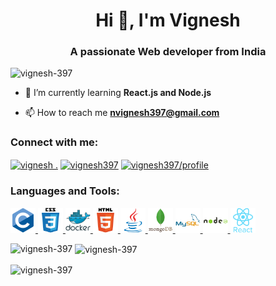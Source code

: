 <h1 align="center">Hi 👋, I'm Vignesh</h1>
<h3 align="center">A passionate Web developer from India</h3>

<p align="left"> <img src="https://komarev.com/ghpvc/?username=vignesh-397&label=Profile%20views&color=0e75b6&style=flat" alt="vignesh-397" /> </p>
 
- 🌱 I’m currently learning **React.js and Node.js**

- 📫 How to reach me **nvignesh397@gmail.com**

<h3 align="left">Connect with me:</h3>
<p align="left">
<a href="https://www.linkedin.com/in/vignesh-9aa887214/" target="blank"><img align="center" src="https://raw.githubusercontent.com/rahuldkjain/github-profile-readme-generator/master/src/images/icons/Social/linked-in-alt.svg" alt="vignesh ." height="30" width="40" /></a>
<a href="https://www.leetcode.com/vignesh397" target="blank"><img align="center" src="https://raw.githubusercontent.com/rahuldkjain/github-profile-readme-generator/master/src/images/icons/Social/leet-code.svg" alt="vignesh397" height="30" width="40" /></a>
<a href="https://auth.geeksforgeeks.org/user/vignesh397/profile" target="blank"><img align="center" src="https://raw.githubusercontent.com/rahuldkjain/github-profile-readme-generator/master/src/images/icons/Social/geeks-for-geeks.svg" alt="vignesh397/profile" height="30" width="40" /></a>
</p>

<h3 align="left">Languages and Tools:</h3>
<p align="left"> <a href="https://www.cprogramming.com/" target="_blank" rel="noreferrer"> <img src="https://raw.githubusercontent.com/devicons/devicon/master/icons/c/c-original.svg" alt="c" width="40" height="40"/> </a> <a href="https://www.w3schools.com/css/" target="_blank" rel="noreferrer"> <img src="https://raw.githubusercontent.com/devicons/devicon/master/icons/css3/css3-original-wordmark.svg" alt="css3" width="40" height="40"/> </a> <a href="https://www.docker.com/" target="_blank" rel="noreferrer"> <img src="https://raw.githubusercontent.com/devicons/devicon/master/icons/docker/docker-original-wordmark.svg" alt="docker" width="40" height="40"/> </a> <a href="https://www.w3.org/html/" target="_blank" rel="noreferrer"> <img src="https://raw.githubusercontent.com/devicons/devicon/master/icons/html5/html5-original-wordmark.svg" alt="html5" width="40" height="40"/> </a> <a href="https://www.java.com" target="_blank" rel="noreferrer"> <img src="https://raw.githubusercontent.com/devicons/devicon/master/icons/java/java-original.svg" alt="java" width="40" height="40"/> </a> <a href="https://www.mongodb.com/" target="_blank" rel="noreferrer"> <img src="https://raw.githubusercontent.com/devicons/devicon/master/icons/mongodb/mongodb-original-wordmark.svg" alt="mongodb" width="40" height="40"/> </a> <a href="https://www.mysql.com/" target="_blank" rel="noreferrer"> <img src="https://raw.githubusercontent.com/devicons/devicon/master/icons/mysql/mysql-original-wordmark.svg" alt="mysql" width="40" height="40"/> </a> <a href="https://nodejs.org" target="_blank" rel="noreferrer"> <img src="https://raw.githubusercontent.com/devicons/devicon/master/icons/nodejs/nodejs-original-wordmark.svg" alt="nodejs" width="40" height="40"/> </a> <a href="https://reactjs.org/" target="_blank" rel="noreferrer"> <img src="https://raw.githubusercontent.com/devicons/devicon/master/icons/react/react-original-wordmark.svg" alt="react" width="40" height="40"/> </a> </p>

<p><img align="left" src="https://github-readme-stats.vercel.app/api/top-langs?username=vignesh-397&show_icons=true&locale=en&layout=compact" alt="vignesh-397" /></p>

<p>&nbsp;<img align="center" src="https://github-readme-stats.vercel.app/api?username=vignesh-397&show_icons=true&locale=en" alt="vignesh-397" /></p>

<p><img align="center" src="https://github-readme-streak-stats.herokuapp.com/?user=vignesh-397&" alt="vignesh-397" /></p>

